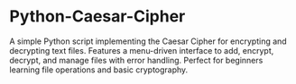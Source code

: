 # Python-Caesar-Cipher
A simple Python script implementing the Caesar Cipher for encrypting and decrypting text files. Features a menu-driven interface to add, encrypt, decrypt, and manage files with error handling. Perfect for beginners learning file operations and basic cryptography.
